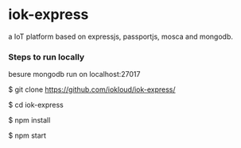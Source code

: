 # iok-express
a IoT platform based on expressjs, passportjs, mosca and mongodb.

### Steps to run locally

besure mongodb run on localhost:27017

$ git clone https://github.com/iokloud/iok-express/

$ cd iok-express

$ npm install

$ npm start





